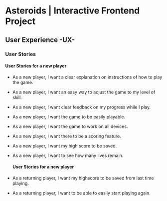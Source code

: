 # Asteroids | Interactive Frontend Project 

  ## User Experience -UX-

  ### User Stories

  #### User Stories for a new player

- As a new player, I want a clear explanation on instructions of how to play the game.
- As a new player, I want an easy way to adjust the game to my level of skill.
- As a new player, I want clear feedback on my progress while I play.
- As a new player, I want the game to be easily playable.
- As a new player, I want the game to work on all devices.
- As a new player, I want there to be a scoring feature.
- As a new player, I want my high score to be saved.
- As a new player, I want to see how many lives remain.

  #### User Stories for a new player

- As a returning player, I want my highscore to be saved from last time playing.
- As a returning player, I want to be able to easily start playing again.